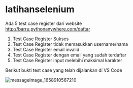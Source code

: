 # latihanselenium

Ada 5 test case register dari website http://barru.pythonanywhere.com/daftar

1. Test Case Register Sukses
2. Test Case Register tidak memasukkan username/nama
3. Test Case Register email invalid
4. Test Case Register dengan email yang sudah terdaftar
5. Test Case Register input melebihi maksimal karakter

Berikut bukti test case yang telah dijalankan di VS Code

![messageImage_1658910567210](https://user-images.githubusercontent.com/75836241/181200927-fd0c20bc-8cce-483e-b6b6-012528c53e70.jpg)
